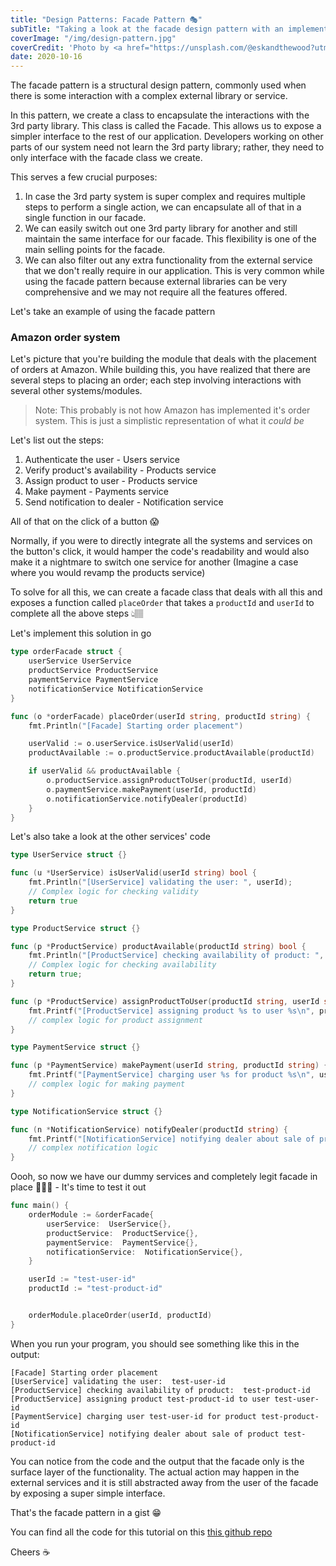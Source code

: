 ```yaml
---
title: "Design Patterns: Facade Pattern 🎭"
subTitle: "Taking a look at the facade design pattern with an implementation in go"
coverImage: "/img/design-pattern.jpg"
coverCredit: 'Photo by <a href="https://unsplash.com/@eskandthewood?utm_source=unsplash&amp;utm_medium=referral&amp;utm_content=creditCopyText">Silvio Kundt</a> on <a href="https://unsplash.com/s/photos/pattern?utm_source=unsplash&amp;utm_medium=referral&amp;utm_content=creditCopyText">Unsplash</a>'
date: 2020-10-16
---
```


The facade pattern is a structural design pattern, commonly used when there is some interaction with a complex external library or service.

In this pattern, we create a class to encapsulate the interactions with the 3rd party library. This class is called the Facade. This allows us to expose a simpler interface to the rest of our application. Developers working on other parts of our system need not learn the 3rd party library; rather, they need to only interface with the facade class we create.

This serves a few crucial purposes:

1. In case the 3rd party system is super complex and requires multiple steps to perform a single action, we can encapsulate all of that in a single function in our facade.
2. We can easily switch out one 3rd party library for another and still maintain the same interface for our facade. This flexibility is one of the main selling points for the facade.
3. We can also filter out any extra functionality from the external service that we don't really require in our application. This is very common while using the facade pattern because external libraries can be very comprehensive and we may not require all the features offered.

Let's take an example of using the facade pattern

### Amazon order system

Let's picture that you're building the module that deals with the placement of orders at Amazon. While building this, you have realized that there are several steps to placing an order; each step involving interactions with several other systems/modules.

> Note: This probably is not how Amazon has implemented it's order system. This is just a simplistic representation of what it _could be_

Let's list out the steps:

1. Authenticate the user - Users service
2. Verify product's availability - Products service
3. Assign product to user - Products service
4. Make payment - Payments service
5. Send notification to dealer - Notification service

All of that on the click of a button 😱

Normally, if you were to directly integrate all the systems and services on the button's click, it would hamper the code's readability and would also make it a nightmare to switch one service for another (Imagine a case where you would revamp the products service)

To solve for all this, we can create a facade class that deals with all this and exposes a function called `placeOrder` that takes a `productId` and `userId` to complete all the above steps 👆🏽

Let's implement this solution in go

```go
type orderFacade struct {
    userService UserService
    productService ProductService
    paymentService PaymentService
    notificationService NotificationService
}

func (o *orderFacade) placeOrder(userId string, productId string) {
    fmt.Println("[Facade] Starting order placement")

    userValid := o.userService.isUserValid(userId)
    productAvailable := o.productService.productAvailable(productId)

    if userValid && productAvailable {
        o.productService.assignProductToUser(productId, userId)
        o.paymentService.makePayment(userId, productId)
        o.notificationService.notifyDealer(productId)
    }
}
```

Let's also take a look at the other services' code

```go
type UserService struct {}

func (u *UserService) isUserValid(userId string) bool {
    fmt.Println("[UserService] validating the user: ", userId);
    // Complex logic for checking validity
    return true
}

type ProductService struct {}

func (p *ProductService) productAvailable(productId string) bool {
    fmt.Println("[ProductService] checking availability of product: ", productId)
    // Complex logic for checking availability
    return true;
}

func (p *ProductService) assignProductToUser(productId string, userId string) {
    fmt.Printf("[ProductService] assigning product %s to user %s\n", productId, userId)
    // complex logic for product assignment
}

type PaymentService struct {}

func (p *PaymentService) makePayment(userId string, productId string) {
    fmt.Printf("[PaymentService] charging user %s for product %s\n", userId, productId)
    // complex logic for making payment
}

type NotificationService struct {}

func (n *NotificationService) notifyDealer(productId string) {
    fmt.Printf("[NotificationService] notifying dealer about sale of product %s\n", productId)
    // complex notification logic
}
```

Oooh, so now we have our dummy services and completely legit facade in place 💁🏻‍♂️ - It's time to test it out

```go
func main() {
    orderModule := &orderFacade{
        userService:  UserService{},
        productService:  ProductService{},
        paymentService:  PaymentService{},
        notificationService:  NotificationService{},
    }

    userId := "test-user-id"
    productId := "test-product-id"


    orderModule.placeOrder(userId, productId)
}
```

When you run your program, you should see something like this in the output:

```text
[Facade] Starting order placement
[UserService] validating the user:  test-user-id
[ProductService] checking availability of product:  test-product-id
[ProductService] assigning product test-product-id to user test-user-id
[PaymentService] charging user test-user-id for product test-product-id
[NotificationService] notifying dealer about sale of product test-product-id
```

You can notice from the code and the output that the facade only is the surface layer of the functionality. The actual action may happen in the external services and it is still abstracted away from the user of the facade by exposing a super simple interface.

That's the facade pattern in a gist 😁

You can find all the code for this tutorial on this [this github repo](https://github.com/shubhamzanwar/design-patterns)

Cheers ☕️
